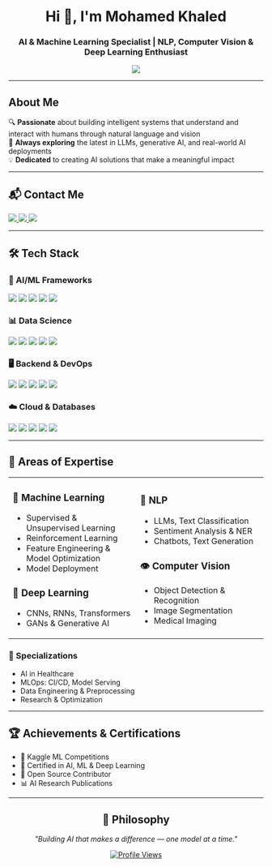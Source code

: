 <h1 align="center">Hi 👋, I'm Mohamed Khaled</h1>
<h3 align="center">AI & Machine Learning Specialist | NLP, Computer Vision & Deep Learning Enthusiast</h3>

<p align="center">
  <img src="https://readme-typing-svg.demolab.com/?lines=AI+%26+Machine+Learning+Specialist;NLP,+Computer+Vision+%26+Deep+Learning+Enthusiast&font=Fira+Code&center=true&width=500&height=45&color=0AF&vCenter=true&pause=1000&size=22"/>
</p>

---

##  About Me

🔍 **Passionate** about building intelligent systems that understand and interact with humans through natural language and vision  
🚀 **Always exploring** the latest in LLMs, generative AI, and real-world AI deployments  
💡 **Dedicated** to creating AI solutions that make a meaningful impact  

---

## 📬 Contact Me

<p align="left">
  <a href="mailto:qq11gharipqq11@gmail.com" target="_blank">
    <img src="https://img.shields.io/badge/Gmail-D14836?style=for-the-badge&logo=gmail&logoColor=white"/>
  </a>
  <a href="https://linkedin.com/in/mohamed-khaled" target="_blank">
    <img src="https://img.shields.io/badge/LinkedIn-0077B5?style=for-the-badge&logo=linkedin&logoColor=white"/>
  </a>
  <a href="https://kaggle.com/mohamed15320" target="_blank">
    <img src="https://img.shields.io/badge/Kaggle-20BEFF?style=for-the-badge&logo=Kaggle&logoColor=white"/>
  </a>
</p>

---

## 🛠️ Tech Stack

### 🤖 AI/ML Frameworks
<p>
  <img src="https://img.shields.io/badge/Python-FFD43B?style=for-the-badge&logo=python&logoColor=blue"/>
  <img src="https://img.shields.io/badge/PyTorch-EE4C2C?style=for-the-badge&logo=pytorch&logoColor=white"/>
  <img src="https://img.shields.io/badge/TensorFlow-FF6F00?style=for-the-badge&logo=tensorflow&logoColor=white"/>
  <img src="https://img.shields.io/badge/scikit_learn-F7931E?style=for-the-badge&logo=scikit-learn&logoColor=white"/>
  <img src="https://img.shields.io/badge/OpenCV-27338e?style=for-the-badge&logo=OpenCV&logoColor=white"/>
</p>

### 📊 Data Science
<p>
  <img src="https://img.shields.io/badge/Pandas-2C2D72?style=for-the-badge&logo=pandas&logoColor=white"/>
  <img src="https://img.shields.io/badge/Numpy-777BB4?style=for-the-badge&logo=numpy&logoColor=white"/>
  <img src="https://img.shields.io/badge/Plotly-239120?style=for-the-badge&logo=plotly&logoColor=white"/>
  <img src="https://img.shields.io/badge/Jupyter-F37626?style=for-the-badge&logo=Jupyter&logoColor=white"/>
  <img src="https://img.shields.io/badge/Seaborn-3776AB?style=for-the-badge&logo=python&logoColor=white"/>
</p>

### 🖥 Backend & DevOps
<p>
  <img src="https://img.shields.io/badge/Django-092E20?style=for-the-badge&logo=django&logoColor=green"/>
  <img src="https://img.shields.io/badge/Flask-000000?style=for-the-badge&logo=flask&logoColor=white"/>
  <img src="https://img.shields.io/badge/FastAPI-009688?style=for-the-badge&logo=FastAPI&logoColor=white"/>
  <img src="https://img.shields.io/badge/Docker-2CA5E0?style=for-the-badge&logo=docker&logoColor=white"/>
  <img src="https://img.shields.io/badge/Git-F05032?style=for-the-badge&logo=git&logoColor=white"/>
</p>

### ☁️ Cloud & Databases
<p>
  <img src="https://img.shields.io/badge/Amazon_AWS-FF9900?style=for-the-badge&logo=amazonaws&logoColor=white"/>
  <img src="https://img.shields.io/badge/MySQL-005C84?style=for-the-badge&logo=mysql&logoColor=white"/>
  <img src="https://img.shields.io/badge/SQLite-07405E?style=for-the-badge&logo=sqlite&logoColor=white"/>
  <img src="https://img.shields.io/badge/PostgreSQL-316192?style=for-the-badge&logo=postgresql&logoColor=white"/>
  <img src="https://img.shields.io/badge/MATLAB-0076A8?style=for-the-badge&logo=mathworks&logoColor=white"/>
</p>

---

## 🎯 Areas of Expertise

<table>
<tr>
<td width="50%">

### 🧠 Machine Learning  
- Supervised & Unsupervised Learning  
- Reinforcement Learning  
- Feature Engineering & Model Optimization  
- Model Deployment  

### 🔬 Deep Learning  
- CNNs, RNNs, Transformers  
- GANs & Generative AI  

</td>
<td width="50%">

### 💬 NLP  
- LLMs, Text Classification  
- Sentiment Analysis & NER  
- Chatbots, Text Generation  

### 👁 Computer Vision  
- Object Detection & Recognition  
- Image Segmentation  
- Medical Imaging  

</td>
</tr>
</table>

### 🔧 Specializations  
- AI in Healthcare  
- MLOps: CI/CD, Model Serving  
- Data Engineering & Preprocessing  
- Research & Optimization  

---

## 🏆 Achievements & Certifications

- 🥇 Kaggle ML Competitions  
- 📜 Certified in AI, ML & Deep Learning  
- 🎯 Open Source Contributor  
- 📊 AI Research Publications  

---

<div align="center">

## 💭 Philosophy

*"Building AI that makes a difference — one model at a time."*

[![Profile Views](https://komarev.com/ghpvc/?username=ghreeb1&color=0077B5&style=for-the-badge)](https://github.com/ghreeb1)

</div>
